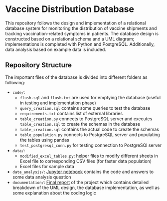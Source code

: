 # Vaccine Distribution Database

This repository follows the design and implementation of a relational database system for monitoring the distribution of vaccine shipments and tracking vaccination-related symptoms in patients. The database design is constructed based on a relational schema and a UML diagram; implementations is completed with Python and PostgreSQL. Additionally, data analysis based on example data is included.

## Repository Structure

The important files of the database is divided into different folders as following:
- `code/`: 
    - `flush.sql` and `flush.txt` are used for emptying the database (useful in testing and implementation phase)
    - `query_creation.sql` contains some queries to test the database
    - `requirements.txt` contains list of external libraries
    - `table_creation.py` connects to PostgreSQL server and executes `table_creation.sql` to create the schemas in the database
    - `table_creation.sql` contains the actual code to create the schemas
    - `table_population.py` connects to PostgreSQL server and populating the tables using pandas
    - `test_postgresql_conn.py` for testing connection to PostgreSQl server
- `data/`:
    - `modified_excel_tables.py`: helper files to modify different sheets in Excel file to corresponding CSV files (for faster data population)
    - Excel files for sample data
- `data_analysis/`: [Jupyter notebook](https://github.com/tamdnguyen/database-spring2021/blob/main/data_analysis/Data%20Analysis%20Questions.ipynb) contains the code and answers to some data analysis question
- `documentation/`: [Final report](https://github.com/tamdnguyen/database-spring2021/blob/main/documentation/part%20II/Project%20Report%20Part%20II.pdf) of the project which contains detailed breakdown of the UML design, the database implementation, as well as some explanation about the coding logic

